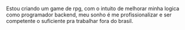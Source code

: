 Estou criando um game de rpg, com o intuito de melhorar minha logica como programador backend, meu sonho é me profissionalizar e ser competente o suficiente pra trabalhar fora do brasil.
